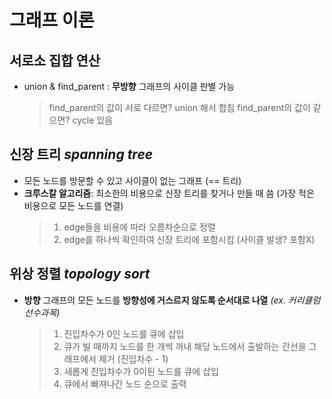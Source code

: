 # 그래프 이론
## 서로소 집합 연산
- union & find_parent : **무방향** 그래프의 사이클 판별 가능
	> find_parent의 값이 서로 다르면? union 해서 합침
	> find_parent의 값이 같으면? cycle 있음
## 신장 트리 *spanning tree*
- 모든 노드를 방문할 수 있고 사이클이 없는 그래프 (== 트리)
- **크루스칼 알고리즘**: 최소한의 비용으로 신장 트리를 찾거나 만들 때 씀
(가장 적은 비용으로 모든 노드를 연결)
	> 1. edge들을 비용에 따라 오름차순으로 정렬
	> 2. edge를 하나씩 확인하여 신장 트리에 포함시킴 (사이클 발생? 포함X)
## 위상 정렬 *topology sort*
- **방향** 그래프의 모든 노드를 **방향성에 거스르지 않도록 순서대로 나열** *(ex. 커리큘럼 선수과목)* 
	> 1. 진입차수가 0인 노드를 큐에 삽입
	> 2. 큐가 빌 때까지 노드를 한 개씩 꺼내 해당 노드에서 출발하는 간선을  그래프에서 제거 (진입차수 - 1)
	> 3. 새롭게 진입차수가 0이된 노드를 큐에 삽입
	> 4. 큐에서 빠져나간 노드 순으로 출력
	

